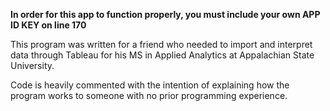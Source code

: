 **In order for this app to function  properly, you must include your own APP ID KEY on line 170**

This program was written for a friend who needed to import
and interpret data through Tableau for his MS in Applied Analytics at
Appalachian State University.

Code is heavily commented with the intention of explaining how
the program works to someone with no prior programming experience.  
